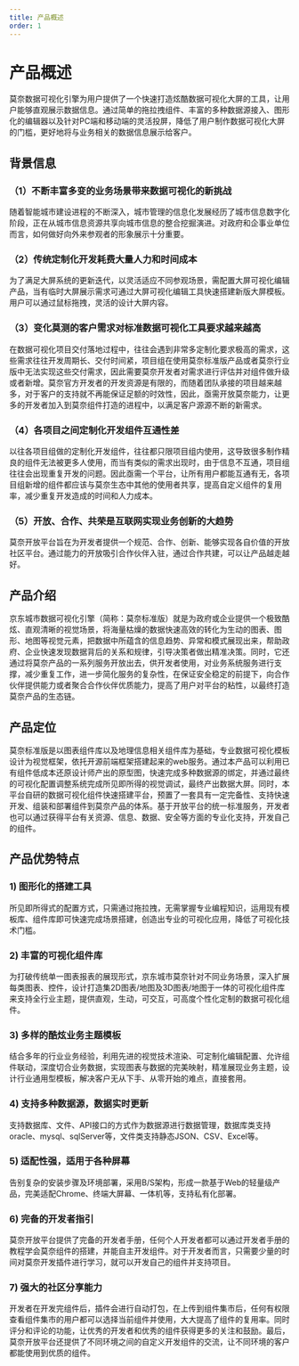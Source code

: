 ```yaml
---
title: 产品概述
order: 1
---
```



# 产品概述

莫奈数据可视化引擎为用户提供了一个快速打造炫酷数据可视化大屏的工具，让用户能够直观展示数据信息。通过简单的拖拉拽组件、丰富的多种数据源接入、图形化的编辑器以及针对PC端和移动端的灵活投屏，降低了用户制作数据可视化大屏的门槛，更好地将与业务相关的数据信息展示给客户。

 

## 背景信息

### （1）不断丰富多变的业务场景带来数据可视化的新挑战

随着智能城市建设进程的不断深入，城市管理的信息化发展经历了城市信息数字化阶段，正在从城市信息资源共享向城市信息的整合挖掘演进。对政府和企事业单位而言，如何做好向外来参观者的形象展示十分重要。

### （2）传统定制化开发耗费大量人力和时间成本

为了满足大屏系统的更新迭代，以灵活适应不同参观场景，需配置大屏可视化编辑产品，当有临时大屏展示需求可通过大屏可视化编辑工具快速搭建新版大屏模板。用户可以通过鼠标拖拽，灵活的设计大屏内容。

### （3）变化莫测的客户需求对标准数据可视化工具要求越来越高

在数据可视化项目交付落地过程中，往往会遇到非常多定制化要求极高的需求，这些需求往往开发周期长、交付时间紧，项目组在使用莫奈标准版产品或者莫奈行业版中无法实现这些交付需求，因此需要莫奈开发者对需求进行评估并对组件做升级或者新增。莫奈官方开发者的开发资源是有限的，而随着团队承接的项目越来越多，对于客户的支持就不再能保证足额的时效性，因此，亟需开放莫奈能力，让更多的开发者加入到莫奈组件打造的进程中，以满足客户源源不断的新需求。

### （4）各项目之间定制化开发组件互通性差

以往各项目组做的定制化开发组件，往往都只限项目组内使用，这导致很多制作精良的组件无法被更多人使用，而当有类似的需求出现时，由于信息不互通，项目组往往会出现重复开发的问题。因此亟需一个平台，让所有用户都能互通有无，各项目组新增的组件都应该与莫奈生态中其他的使用者共享，提高自定义组件的复用率，减少重复开发造成的时间和人力成本。

### （5）开放、合作、共荣是互联网实现业务创新的大趋势

莫奈开放平台旨在为开发者提供一个规范、合作、创新、能够实现各自价值的开放社区平台。通过能力的开放吸引合作伙伴入驻，通过合作共建，可以让产品越走越好。

 

## 产品介绍

京东城市数据可视化引擎（简称：莫奈标准版）就是为政府或企业提供一个极致酷炫、直观清晰的视觉场景，将海量枯燥的数据快速高效的转化为生动的图表、图形、地图等视觉元素，把数据中所蕴含的信息趋势、异常和模式展现出来，帮助政府、企业快速发现数据背后的关系和规律，引导决策者做出精准决策。同时，它还通过将莫奈产品的一系列服务开放出去，供开发者使用，对业务系统服务进行支撑，减少重复工作，进一步简化服务的复杂性，在保证安全稳定的前提下，向合作伙伴提供能力或者聚合合作伙伴优质能力，提高了用户对平台的粘性，以最终打造莫奈产品的生态链。

## 产品定位

莫奈标准版是以图表组件库以及地理信息相关组件库为基础，专业数据可视化模板设计为视觉框架，依托开源前端框架搭建起来的web服务。通过本产品可以利用已有组件低成本还原设计师产出的原型图，快速完成多种数据源的绑定，并通过最终的可视化配置调整系统完成所见即所得的视觉调试，最终产出数据大屏。同时，本平台自研的数据可视化组件快速搭建平台，预置了一套具有一定完备性、支持快速开发、组装和部署组件到莫奈产品的体系。基于开放平台的统一标准服务，开发者也可以通过获得平台有关资源、信息、数据、安全等方面的专业化支持，开发自己的组件。

## 产品优势特点

### **1)** **图形化的搭建工具**

所见即所得式的配置方式，只需通过拖拉拽，无需掌握专业编程知识，运用现有模板库、组件库即可快速完成场景搭建，创造出专业的可视化应用，降低了可视化技术门槛。

### **2)** **丰富的可视化组件库**

为打破传统单一图表报表的展现形式，京东城市莫奈针对不同业务场景，深入扩展每类图表、控件，设计打造集2D图表/地图及3D图表/地图于一体的可视化组件库来支持全行业主题，提供直观，生动，可交互，可高度个性化定制的数据可视化组件。

### **3)** **多样的酷炫业务主题模板**

结合多年的行业业务经验，利用先进的视觉技术渲染、可定制化编辑配置、允许组件联动，深度切合业务数据，实现图表与数据的完美映射，精准展现业务主题，设计行业通用型模板，解决客户无从下手、从零开始的难点，直接套用。

### **4)** **支持多种数据源，数据实时更新**

支持数据库、文件、API接口的方式作为数据源进行数据管理，数据库类支持oracle、mysql、sqlServer等，文件类支持静态JSON、CSV、Excel等。

### **5)** **适配性强，适用于各种屏幕**

告别复杂的安装步骤及环境部署，采用B/S架构，形成一款基于Web的轻量级产品，完美适配Chrome、终端大屏幕、一体机等，支持私有化部署。

### **6)** **完备的开发者指引**

莫奈开放平台提供了完备的开发者手册，任何个人开发者都可以通过开发者手册的教程学会莫奈组件的搭建，并能自主开发组件。对于开发者而言，只需要少量的时间对莫奈开发插件进行学习，就可以开发自己的组件并支持项目。

### **7)** **强大的社区分享能力**

开发者在开发完组件后，插件会进行自动打包，在上传到组件集市后，任何有权限查看组件集市的用户都可以选择当前组件并使用，大大提高了组件的复用率。同时评分和评论的功能，让优秀的开发者和优秀的组件获得更多的关注和鼓励。最后，莫奈开放平台还提供了不同环境之间的自定义开发组件的交流，让不同环境的客户都能使用到优质的组件。